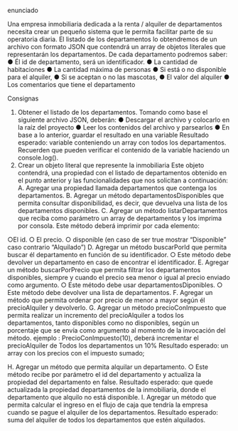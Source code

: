 enunciado

Una empresa inmobiliaria dedicada a la renta / alquiler de departamentos
necesita crear un pequeño sistema que le permita facilitar parte de su
operatoria diaria.
El listado de los departamentos lo obtendremos de un archivo con formato JSON
que contendrá un array de objetos literales que representarán los
departamentos.
De cada departamento podremos saber:
● Él id de departamento, será un identificador.
● La cantidad de habitaciones
● La cantidad máxima de personas
● Si está o no disponible para el alquiler,
● Si se aceptan o no las mascotas,
● El valor del alquiler
● Los comentarios que tiene el departamento

Consignas
1. Obtener el listado de los departamentos.
Tomando como base el siguiente archivo JSON, deberán:
● Descargar el archivo y colocarlo en la raíz del proyecto
● Leer los contenidos del archivo y parsearlos
● En base a lo anterior, guardar el resultado en una variable
Resultado esperado: variable conteniendo un array con todos los
departamentos. Recuerden que pueden verificar el contenido de la variable
haciendo un console.log().
2. Crear un objeto literal que represente la inmobiliaria
Este objeto contendrá, una propiedad con el listado de departamentos obtenido
en el punto anterior y las funcionalidades que nos solicitan a continuación:
A. Agregar una propiedad llamada departamentos que contenga los
departamentos.
B. Agregar un método departamentosDisponibles que permita consultar
disponibilidad, es decir, que devuelva una lista de los departamentos
disponibles.
C. Agregar un método listarDepartamentos que reciba como parámetro un
array de departamentos y los imprima por consola.
Este método deberá imprimir por cada elemento:

○El id.
○ El precio.
○ disponible (en caso de ser true mostrar “Disponible” caso contrario
“Alquilado”)
D. Agregar un método buscarPorId que permita buscar él departamento en
función de su identificador.
○ Este método debe devolver un departamento en caso de encontrar
el identificador.
E. Agregar un método buscarPorPrecio que permita filtrar los
departamentos disponibles, siempre y cuando el precio sea menor o igual
al precio enviado como argumento.
○ Este método debe usar departamentosDiponibles.
○ Este método debe devolver una lista de departamentos.
F. Agregar un método que permita ordenar por precio de menor a mayor
según él precioAlquiler y devolverlo.
G. Agregar un método precioConImpuesto que permita realizar un
incremento del precioAlquiler a todos los departamentos, tanto
disponibles como no disponibles, según un porcentaje que se envía como
argumento al momento de la invocación del método.
ejemplo : PrecioConImpuesto(10), deberá incrementar el precioAlquiler de
Todos los departamentos un 10%
Resultado esperado: un array con los precios con el impuesto sumado;

H. Agregar un método que permita alquilar un departamento.
○ Este método recibe por parámetro el id del departamento y
actualiza la propiedad del departamento en false.
Resultado esperado: que quede actualizada la propiedad departamentos
de la inmobiliaria, donde el departamento que alquilo no está disponible.
I. Agregar un método que permita calcular el ingreso en el flujo de caja
que tendría la empresa cuando se pague el alquiler de los
departamentos.
Resultado esperado: suma del alquiler de todos los departamentos que
estén alquilados.
